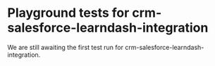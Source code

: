 # Playground tests for crm-salesforce-learndash-integration
We are still awaiting the first test run for crm-salesforce-learndash-integration.
